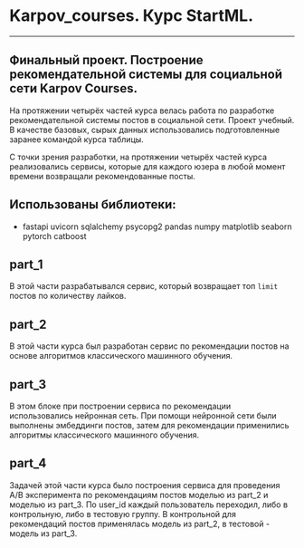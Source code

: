 # Karpov_courses. Курс StartML.
___
## Финальный проект. Построение рекомендательной системы для социальной сети Karpov Courses.
На протяжении четырёх частей курса велась работа по разработке рекомендательной системы постов в социальной сети. Проект учебный.
В качестве базовых, сырых данных использовались подготовленные заранее командой курса таблицы.

С точки зрения разработки, на протяжении четырёх частей курса реализовались сервисы, которые для каждого юзера в любой момент времени возвращали рекомендованные посты.
## Использованы библиотеки:
* fastapi uvicorn sqlalchemy psycopg2 pandas numpy matplotlib seaborn pytorch catboost
## part_1
В этой части разрабатывался сервис, который возвращает топ ```limit``` постов по количеству лайков.
## part_2
В этой части курса был разработан сервис по рекомендации постов на основе алгоритмов классического машинного обучения.
## part_3
В этом блоке при построении сервиса по рекомендации использовались нейронная сеть.
При помощи нейронной сети были выполнены эмбеддинги постов, затем для рекомендации применились алгоритмы классического машинного обучения.
## part_4
Задачей этой части курса было построения сервиса для проведения A/B эксперимента по рекомендациям постов моделью из part_2 и моделью из part_3.
По user_id каждый пользователь переходил, либо в контрольную, либо в тестовую группу.
В контрольной для рекомендаций постов применялась модель из part_2, в тестовой - модель из part_3.
